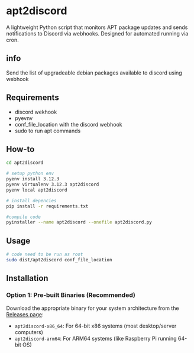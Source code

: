 # apt2discord

A lightweight Python script that monitors APT package updates and sends notifications to Discord via webhooks. Designed for automated running via cron.

## info
Send the list of upgradeable debian packages available to discord using webhook

## Requirements
* discord wekhook
* pyevnv
* conf_file_location with the discord webhook
* sudo to run apt commands

## How-to
```sh
cd apt2discord

# setup python env
pyenv install 3.12.3
pyenv virtualenv 3.12.3 apt2discord
pyenv local apt2discord

# install depencies
pip install -r requirements.txt

#compile code
pyinstaller --name apt2discord --onefile apt2discord.py
```

## Usage
```sh
# code need to be run as root
sudo dist/apt2discord conf_file_location
```

## Installation

### Option 1: Pre-built Binaries (Recommended)
Download the appropriate binary for your system architecture from the [Releases page](https://github.com/yourusername/apt2discord/releases):

- `apt2discord-x86_64`: For 64-bit x86 systems (most desktop/server computers)
- `apt2discord-arm64`: For ARM64 systems (like Raspberry Pi running 64-bit OS)
